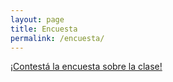 ```yaml
---
layout: page
title: Encuesta
permalink: /encuesta/
---
```


[¡Contestá la encuesta sobre la clase!](https://drive.google.com/open?id=1-joZXvsomVhNkJ3TguAPOCwmg_Tp3ofWMu4cDDT30GM)
